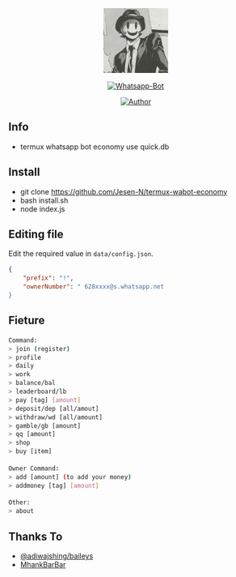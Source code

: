 <p align="center">
<img src="https://raw.githubusercontent.com/jesen-n/jesen-n/master/image/gambar.jpg" width="128" height="128"/>
</p>
<p align="center">
<a href="#"><img title="Whatsapp-Bot" src="https://img.shields.io/badge/Whatsapp Bot-green?colorA=%23ff0000&colorB=%23017e40&style=for-the-badge"></a>
</p>
<p align="center">
<a href="https://github.com/Jesen-N"><img title="Author" src="https://img.shields.io/badge/Author-Jesen N-blueviolet.svg?style=for-the-badge&logo=github"></a>
</p>

## Info
- termux whatsapp bot economy use quick.db

## Install
- git clone https://github.com/Jesen-N/termux-wabot-economy
- bash install.sh
- node index.js

##  Editing file
Edit the required value in `data/config.json`.
```json
{
    "prefix": "!",
    "ownerNumber": " 628xxxx@s.whatsapp.net
}
```

## Fieture
```bash
Command:
> join (register)
> profile
> daily
> work
> balance/bal
> leaderboard/lb
> pay [tag] [amount]
> deposit/dep [all/amout]
> withdraw/wd [all/amount]
> gamble/gb [amount]
> qq [amount]
> shop
> buy [item]

Owner Command:
> add [amount] (to add your money)
> addmoney [tag] [amount] 

Other:
> about
```

## Thanks To
- [@adiwajshing/baileys](https://github.com/adiwajshing/Baileys)
- [MhankBarBar](https://github.com/MhankBarBar)
